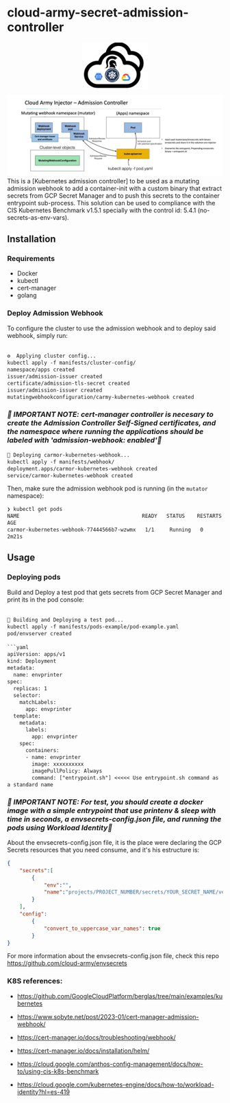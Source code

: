 # cloud-army-secret-admission-controller
<p align="center">
    <img src="/img/logo.png" width="30%" align="center">
</p>

![](/img/2023-04-13_19-04.png) 
This is a [Kubernetes admission controller] to be used as a mutating admission webhook to add a container-init with a custom binary that extract secrets from GCP Secret Manager and to push this secrets to the container entrypoint sub-process. This solution can be used to compliance with the CIS Kubernetes Benchmark v1.5.1 specially with the control id: 5.4.1 (no-secrets-as-env-vars).

## Installation

### Requirements
* Docker
* kubectl
* cert-manager
* golang

### Deploy Admission Webhook
To configure the cluster to use the admission webhook and to deploy said webhook, simply run:
```

⚙️  Applying cluster config...
kubectl apply -f manifests/cluster-config/
namespace/apps created
issuer/admission-issuer created
certificate/admission-tls-secret created
issuer/admission-issuer created
mutatingwebhookconfiguration/carmy-kubernetes-webhook created

```
### _🚨 IMPORTANT NOTE: cert-manager controller is necesary to create the Admission Controller Self-Signed certificates, and the namespace where running the applications should be labeled with 'admission-webhook: enabled'🚨_
```
🚀 Deploying carmor-kubernetes-webhook...
kubectl apply -f manifests/webhook/
deployment.apps/carmor-kubernetes-webhook created
service/carmor-kubernetes-webhook created
```

Then, make sure the admission webhook pod is running (in the `mutator` namespace):
```
❯ kubectl get pods
NAME                                        READY   STATUS    RESTARTS   AGE
carmor-kubernetes-webhook-77444566b7-wzwmx   1/1     Running   0          2m21s
```
## Usage
### Deploying pods
Build and Deploy a test pod that gets secrets from GCP Secret Manager and print its in the pod console:
```

🚀 Building and Deploying a test pod...
kubectl apply -f manifests/pods-example/pod-example.yaml
pod/envserver created

```yaml
apiVersion: apps/v1
kind: Deployment
metadata:
  name: envprinter
spec:
  replicas: 1
  selector:
    matchLabels:
      app: envprinter
  template:
    metadata:
      labels:
        app: envprinter
    spec:
      containers:
      - name: envprinter
        image: xxxxxxxxxx
        imagePullPolicy: Always
        command: ["entrypoint.sh"] <<<<< Use entrypoint.sh command as a standard name

```

### _🚨 IMPORTANT NOTE: For test, you should create a docker image with a simple entrypoint that use printenv & sleep with time in seconds, a envsecrets-config.json file, and running the pods using Workload Identity🚨_

About the envsecrets-config.json file, it is the place were declaring the GCP Secrets resources that you need consume, and it's his estructure is:

```json
{
    "secrets":[
        {
            "env":"",
            "name":"projects/PROJECT_NUMBER/secrets/YOUR_SECRET_NAME/versions/latest"
        }
    ],
    "config":
        {
            "convert_to_uppercase_var_names": true
        }
}
```
For more information about the envsecrets-config.json file, check this repo https://github.com/cloud-army/envsecrets

### K8S references:

- https://github.com/GoogleCloudPlatform/berglas/tree/main/examples/kubernetes

- https://www.sobyte.net/post/2023-01/cert-manager-admission-webhook/

- https://cert-manager.io/docs/troubleshooting/webhook/

- https://cert-manager.io/docs/installation/helm/

- https://cloud.google.com/anthos-config-management/docs/how-to/using-cis-k8s-benchmark

- https://cloud.google.com/kubernetes-engine/docs/how-to/workload-identity?hl=es-419
